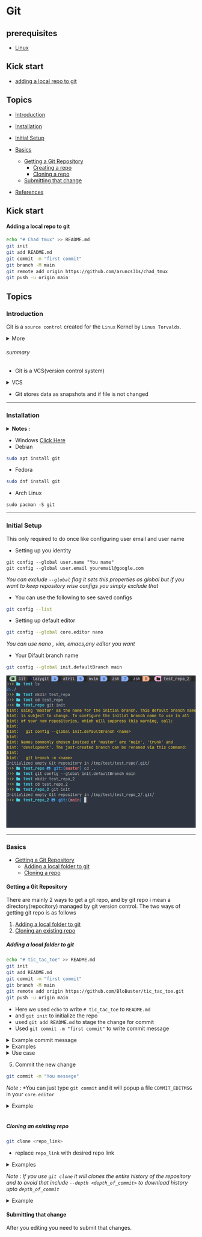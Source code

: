 # Git

## prerequisites
- [Linux](./Linux.md)

## Kick start
- [adding a local repo to git](#adding-a-local-repo-to-git)
## Topics

- [Introduction](#introduction)
- [Installation](#installation)
- [Initial Setup](#initial%20setup)
- [Basics](#basics)
    - [Getting a Git Repository]()
        - [Creating a repo]()
        - [Cloning a repo]()
    - [Submitting that change]()

- [References]()

## Kick start 

#### Adding a local repo to git

```bash
echo "# Chad tmux" >> README.md
git init
git add README.md
git commit -m "first commit"
git branch -M main
git remote add origin https://github.com/aruncs31s/chad_tmux
git push -u origin main
```


## Topics

### **Introduction**


  Git is a `source control` created for the `Linux` Kernel by `Linus Torvalds`.
<details>
<summary>More</summary>
    Git works the familiar primitives of source control management systems such as `commits`, `diffs`,`trunks`, `tags`, branches, and so on. However, Git has the intrinsic property of being a distributed system - a system in which there is no official client/server relationship. Each repository contains the entire history of revisions. This means that there's no need to have network access or synchronization to a central repository. In essence, a git repository is nonlinear with regard to revisions. two different users may change source code in unique, independent ways without interfering with each other. one benefit of this model is that developers are freer to independently work with, experiment with, and tweak code.
	Git supports independent development and revision management, it also supports the means to share and incorporate revisions made in unsynchronized repositories.
</details>

###### summary
- Git is a VCS(version control system)
<details><summary>VCS</summary>
</details>

- Git stores data as snapshots and if file is not changed



---

### **Installation**

<details><summary> <b>Notes :</b> </summary>

Install [`gh`](https://cli.github.com/) which is a cli version of github and it is easier this was to to login to your github account through `git`

</details>


- Windows [Click Here](https://git-scm.com/download/win)
- Debian
```bash
sudo apt install git
```

- Fedora
```bash
sudo dnf install git
```

- Arch Linux 
```
sudo pacman -S git
```
---

### **Initial Setup**
This only required to do once like configuring user email and user name 
- Setting up you identity

```
git config --global user.name "You name"
git config --global user.email youremail@google.com
```
*You can exclude `--global` flag it sets this properties as global but if you want to keep repository wise configs you simply exclude that*



- You can use the following to see saved configs
```bash
git config --list 
```

- Setting up default editor
```bash
git config --global core.editor nano 
```
*You can use nano , vim, emacs,any editor you want*

- Your Difault branch name

```bash
git config --global init.defaultBranch main
```
![Default branch|200](/images/Git/default_branch.png)

---


### **Basics**
- [Getting a Git Repository](#getting-a-git-repository)
    - [Adding a local folder to git]()
    - [Cloning a repo]()


#### **Getting a Git Repository**
There are mainly 2 ways to get a git repo, and by git repo i mean a directory(repocitory) managed by git version control. The two ways of getting git repo is as follows
1. [Adding a local folder to git](#adding-a-local-folder-to-git)
2. [Cloning an existing repo](#cloning-an-existing-repo)


##### Adding a local folder to git

```bash
echo "# tic_tac_toe" >> README.md
git init
git add README.md
git commit -m "first commit"
git branch -M main
git remote add origin https://github.com/BloBuster/tic_tac_toe.git
git push -u origin main
```
- Here we used `echo` to write `# tic_tac_toe` to `README.md` 
- and `git init` to initialize the repo
- used `git add README.md` to stage the change for commit
- Used `git commit -m "first commit"` to write commit message
<details><summary>Example commit message</summary>

![Initial Commit](/images/Git/inital_commit.png)

*You can see that right after `LICENSE` there is a description kinda thing saying `"Initial commit"`*

</details>


<details><summary>Examples</summary>

![git add](/video/Git/git_add_local.gif)

</details>

<details><summary>Use case</summary>

Imagine you're never used git and you have this amazing project that you want to share with others like a game written in `python` and you can simply add this to git and upload it to github

###### Steps to add that repo(project folder) to github 
*For this example we'll use `car_racing` as directory name and `racing.py` as the file containing that game*
1. `cd` to that directory

![cd car_racing](/images/Git/car_racing_1.png)


2. Use `git init` to initialize that directory with git


```bash
git init
```

![Git init](/images/Git/git_init.png)

<details><summary>Explanation</summary>

You can see that fist when i type ls -al there is only `.` and `racing.py` but after when i type `git init` and then do `ls -al` we can see that suddenly a new folder called `.git` comes up. The `.git` folder contains all the metadata and files need to manage the directory/rep/project etc..


</details>


*Note* : *You can uninitialize a repo by simply removing the `.git` folder and reinitialize by `git init`

3. Add a `README.md` 
This step is optional and `README.md` is mainly used to give the documentation about your project and if you don't care about documentation then you can simply skip this step and move on
```bash
echo "Some text >> README.md"
git add README.md
```
*Note* : *I Have simply used echo to insert text into that `README.md` file you can use your favourate text editor*

4. Add your game racing.py
|
```bash
git add racing.py
```

</details>


5. Commit the new change
```bash
git commit -m "You messege" 
```
*Note* : *You can just type `git commit` and it will popup a file `COMMIT_EDITMSG` in your `core.editor`
<details><summary>Example</summary>

![git add](/images/Git/git_add.png)

*You can see that i've used `git add` to add the edited file `Git.md`*
![git commit](/images/Git/git%20commit.png)
*and I've used `git commit` to set the commit message* 
</details>

<br>

##### Cloning an existing repo


```bash
git clone <repo_link>

```


- replace `repo_link` with desired repo link
<details><summary>Examples</summary>


![git_link](../../images/Git/git_link.png)

```bash
git clone https://github.com/neovim/neovim

```
</details>

*Note* : *If you use `git clone` it will clones  the entire history of the repository and to avoid that include `--depth <depth_of_commit>` to download history upto `depth_of_commit`* 
<details><summary>Example</summary>

```bash
git clone https://github.com/neovim neovim --depth 1    
```
*This will only take less amount of space and time to clone*
</details>


#### Submitting that change
After you editing you need to submit that changes.






